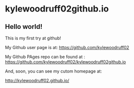 # kylewoodruff02github.io

## Hello world!
This is my first try at github!

My Github user page is at: https://github.com/kylewoodruff02

My Github PAges repo can be found at :
https://github.com/kylewoodruff02/kylewoodruff02github.io

And, soon, you can see my cutom homepage at:

http://kylewoodruff02.github.io/
